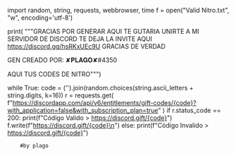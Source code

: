 import random, string, requests, webbrowser, time
f = open("Valid Nitro.txt", "w", encoding='utf-8')

print(
    """GRACIAS POR GENERAR AQUI TE GUTARIA UNIRTE A MI SERVIDOR DE DISCORD TE DEJA LA INVITE AQUI https://discord.gg/hsRKxUEc9U GRACIAS DE VERDAD 

GEN CREADO POR: ✘𝐏𝐋𝐀𝐆𝐎✘#4350


AQUI TUS CODES DE NITRO""")

while True:
    code = ('').join(random.choices(string.ascii_letters + string.digits,
                                    k=16))
    r = requests.get(
        f"https://discordapp.com/api/v6/entitlements/gift-codes/{code}?with_application=false&with_subscription_plan=true"
    )
    if r.status_code == 200:
        print(f"Código Valido > https://discord.gift/{code}")
        f.write(f"https://discord.gift/{code}\n")
    else:
        print(f"Código Invalido > https://discord.gift/{code}")

        #by plago

